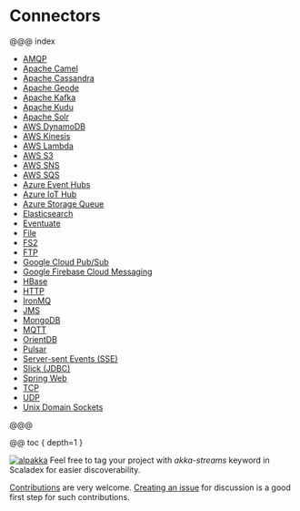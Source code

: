 # Connectors

@@@ index

* [AMQP](amqp.md)
* [Apache Camel](external/apache-camel.md)
* [Apache Cassandra](cassandra.md)
* [Apache Geode](geode.md)
* [Apache Kafka](kafka.md)
* [Apache Kudu](kudu.md)
* [Apache Solr](solr.md)
* [AWS DynamoDB](dynamodb.md)
* [AWS Kinesis](kinesis.md)
* [AWS Lambda](awslambda.md)
* [AWS S3](s3.md)
* [AWS SNS](sns.md)
* [AWS SQS](sqs.md)
* [Azure Event Hubs](external/azure-event-hubs.md)
* [Azure IoT Hub](external/azure-iot-hub.md)
* [Azure Storage Queue](azure-storage-queue.md)
* [Elasticsearch](elasticsearch.md)
* [Eventuate](external/eventuate.md)
* [File](file.md)
* [FS2](external/fs2.md)
* [FTP](ftp.md)
* [Google Cloud Pub/Sub](google-cloud-pub-sub.md)
* [Google Firebase Cloud Messaging](google-fcm.md)
* [HBase](hbase.md)
* [HTTP](external/http.md)
* [IronMQ](ironmq.md)
* [JMS](jms.md)
* [MongoDB](mongodb.md)
* [MQTT](mqtt.md)
* [OrientDB](orientdb.md)
* [Pulsar](external/pulsar.md)
* [Server-sent Events (SSE)](sse.md)
* [Slick (JDBC)](slick.md)
* [Spring Web](spring-web.md)
* [TCP](external/tcp.md)
* [UDP](udp.md)
* [Unix Domain Sockets](unix-domain-socket.md)

@@@

@@ toc { depth=1 }

[![alpakka]][alpakka-scaladex] Feel free to tag your project with *akka-streams* keyword in Scaladex for easier discoverability.

[alpakka]: https://index.scala-lang.org/count.svg?q=topics:akka-streams&subject=akka-streams&style=flat-square

[alpakka-scaladex]: https://index.scala-lang.org/search?q=topics:akka-streams


[Contributions](https://github.com/akka/alpakka/blob/master/CONTRIBUTING.md) are very welcome.
[Creating an issue](https://github.com/akka/alpakka/issues) for discussion is a good first step for such contributions.

